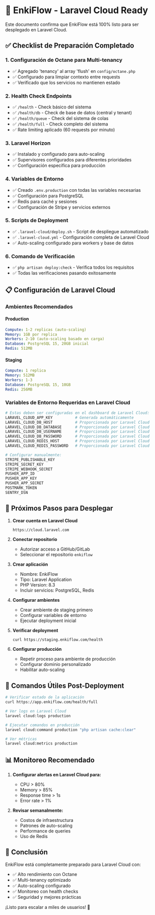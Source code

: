 # 🚀 EnkiFlow - Laravel Cloud Ready

Este documento confirma que EnkiFlow está 100% listo para ser desplegado en Laravel Cloud.

## ✅ Checklist de Preparación Completado

### 1. **Configuración de Octane para Multi-tenancy**
- ✅ Agregado 'tenancy' al array 'flush' en `config/octane.php`
- ✅ Configurado para limpiar contexto entre requests
- ✅ Verificado que los servicios no mantienen estado

### 2. **Health Check Endpoints**
- ✅ `/health` - Check básico del sistema
- ✅ `/health/db` - Check de base de datos (central y tenant)
- ✅ `/health/queue` - Check del sistema de colas
- ✅ `/health/full` - Check completo del sistema
- ✅ Rate limiting aplicado (60 requests por minuto)

### 3. **Laravel Horizon**
- ✅ Instalado y configurado para auto-scaling
- ✅ Supervisores configurados para diferentes prioridades
- ✅ Configuración específica para producción

### 4. **Variables de Entorno**
- ✅ Creado `.env.production` con todas las variables necesarias
- ✅ Configuración para PostgreSQL
- ✅ Redis para caché y sesiones
- ✅ Configuración de Stripe y servicios externos

### 5. **Scripts de Deployment**
- ✅ `.laravel-cloud/deploy.sh` - Script de despliegue automatizado
- ✅ `.laravel-cloud.yml` - Configuración completa de Laravel Cloud
- ✅ Auto-scaling configurado para workers y base de datos

### 6. **Comando de Verificación**
- ✅ `php artisan deploy:check` - Verifica todos los requisitos
- ✅ Todas las verificaciones pasando exitosamente

## 📋 Configuración de Laravel Cloud

### Ambientes Recomendados

#### Production
```yaml
Compute: 1-2 replicas (auto-scaling)
Memory: 1GB por replica
Workers: 2-10 (auto-scaling basado en carga)
Database: PostgreSQL 15, 20GB inicial
Redis: 512MB
```

#### Staging
```yaml
Compute: 1 replica
Memory: 512MB
Workers: 1-3
Database: PostgreSQL 15, 10GB
Redis: 256MB
```

### Variables de Entorno Requeridas en Laravel Cloud

```bash
# Estas deben ser configuradas en el dashboard de Laravel Cloud:
LARAVEL_CLOUD_APP_KEY          # Generada automáticamente
LARAVEL_CLOUD_DB_HOST          # Proporcionada por Laravel Cloud
LARAVEL_CLOUD_DB_DATABASE      # Proporcionada por Laravel Cloud
LARAVEL_CLOUD_DB_USERNAME      # Proporcionada por Laravel Cloud
LARAVEL_CLOUD_DB_PASSWORD      # Proporcionada por Laravel Cloud
LARAVEL_CLOUD_REDIS_HOST       # Proporcionada por Laravel Cloud
LARAVEL_CLOUD_REDIS_PASSWORD   # Proporcionada por Laravel Cloud

# Configurar manualmente:
STRIPE_PUBLISHABLE_KEY
STRIPE_SECRET_KEY
STRIPE_WEBHOOK_SECRET
PUSHER_APP_ID
PUSHER_APP_KEY
PUSHER_APP_SECRET
POSTMARK_TOKEN
SENTRY_DSN
```

## 🎯 Próximos Pasos para Desplegar

1. **Crear cuenta en Laravel Cloud**
   ```
   https://cloud.laravel.com
   ```

2. **Conectar repositorio**
   - Autorizar acceso a GitHub/GitLab
   - Seleccionar el repositorio `enkiflow`

3. **Crear aplicación**
   - Nombre: EnkiFlow
   - Tipo: Laravel Application
   - PHP Version: 8.3
   - Incluir servicios: PostgreSQL, Redis

4. **Configurar ambientes**
   - Crear ambiente de staging primero
   - Configurar variables de entorno
   - Ejecutar deployment inicial

5. **Verificar deployment**
   ```bash
   curl https://staging.enkiflow.com/health
   ```

6. **Configurar producción**
   - Repetir proceso para ambiente de producción
   - Configurar dominio personalizado
   - Habilitar auto-scaling

## 🔧 Comandos Útiles Post-Deployment

```bash
# Verificar estado de la aplicación
curl https://app.enkiflow.com/health/full

# Ver logs en Laravel Cloud
laravel cloud:logs production

# Ejecutar comandos en producción
laravel cloud:command production "php artisan cache:clear"

# Ver métricas
laravel cloud:metrics production
```

## 📊 Monitoreo Recomendado

1. **Configurar alertas en Laravel Cloud para:**
   - CPU > 80%
   - Memory > 85%
   - Response time > 1s
   - Error rate > 1%

2. **Revisar semanalmente:**
   - Costos de infraestructura
   - Patrones de auto-scaling
   - Performance de queries
   - Uso de Redis

## 🎉 Conclusión

EnkiFlow está completamente preparado para Laravel Cloud con:
- ✅ Alto rendimiento con Octane
- ✅ Multi-tenancy optimizado
- ✅ Auto-scaling configurado
- ✅ Monitoreo con health checks
- ✅ Seguridad y mejores prácticas

¡Listo para escalar a miles de usuarios! 🚀